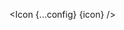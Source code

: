 <script lang="ts">
  import type { Component } from 'svelte';
  const config = {
    size: "40",
  };
  import { Icon } from 'svelte-flags';
  export let icon: Component;
</script>

<Icon {...config} {icon} />
